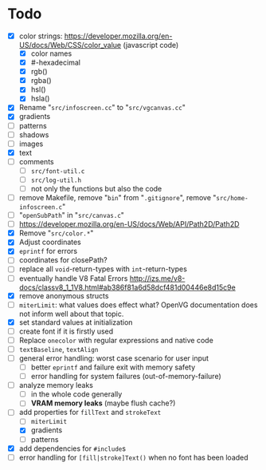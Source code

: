 # Todo

- [x] color strings: https://developer.mozilla.org/en-US/docs/Web/CSS/color_value (javascript code)
    - [x] color names
    - [x] #-hexadecimal
    - [x] rgb()
    - [x] rgba()
    - [x] hsl()
    - [x] hsla()
- [x] Rename "`src/infoscreen.cc`" to "`src/vgcanvas.cc`"
- [x] gradients
- [ ] patterns
- [ ] shadows
- [ ] images
- [x] text
- [ ] comments
    - [ ] `src/font-util.c`
    - [ ] `src/log-util.h`
    - [ ] not only the functions but also the code
- [ ] remove Makefile, remove "`bin`" from "`.gitignore`", remove "`src/home-infoscreen.c`"
- [ ] "`openSubPath`" in "`src/canvas.c`"
- [ ] https://developer.mozilla.org/en-US/docs/Web/API/Path2D/Path2D
- [x] Remove "`src/color.*`"
- [x] Adjust coordinates
- [x] `eprintf` for errors
- [ ] coordinates for closePath?
- [ ] replace all `void`-return-types with `int`-return-types
- [ ] eventually handle V8 Fatal Errors http://izs.me/v8-docs/classv8_1_1V8.html#ab386f81a6d58dcf481d00446e8d15c9e
- [x] remove anonymous structs
- [ ] `miterLimit`: what values does effect what? OpenVG documentation does not inform well about that topic.
- [x] set standard values at initialization
- [ ] create font if it is firstly used
- [ ] Replace `onecolor` with regular expressions and native code
- [ ] `textBaseline`, `textAlign`
- [ ] general error handling: worst case scenario for user input
    - [ ] better `eprintf` and failure exit with memory safety
    - [ ] error handling for system failures (out-of-memory-failure)
- [ ] analyze memory leaks
    - [ ] in the whole code generally
    - [ ] **VRAM memory leaks** (maybe flush cache?)
- [ ] add properties for `fillText` and `strokeText`
    - [ ] `miterLimit`
    - [x] gradients
    - [ ] patterns
- [x] add dependencies for `#include`s
- [ ] error handling for `[fill|stroke]Text()` when no font has been loaded
